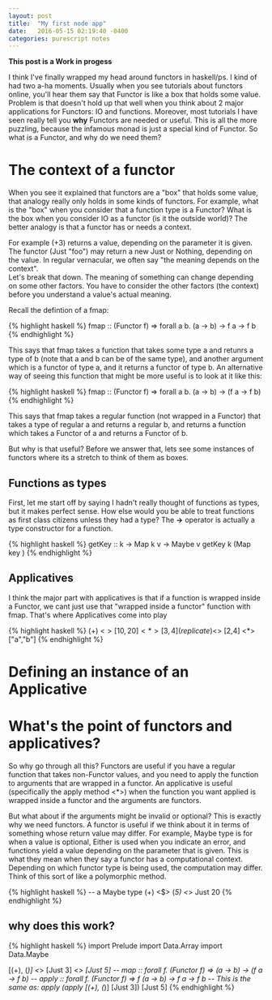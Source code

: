 ```yaml
---
layout: post
title:  "My first node app"
date:   2016-05-15 02:19:40 -0400
categories: purescript notes
---
```

**This post is a Work in progess** 

I think I've finally wrapped my head around functors in haskell/ps.  I kind of had two a-ha moments.  Usually when you
see tutorials about functors online, you'll hear them say that Functor is like a box that holds some value.  Problem is
that doesn't hold up that well when you think about 2 major applications for Functors:  IO and functions.  Moreover,
most tutorials I have seen really tell you __why__ Functors are needed or useful.  This is all the more puzzling,
because the infamous monad is just a special kind of Functor.  So what is a Functor, and why do we need them?

# The context of a functor

When you see it explained that functors are a "box" that holds some value, that analogy really only holds in some kinds
of functors.  For example, what is the "box" when you consider that a function type is a Functor?  What is the box when
you consider IO as a functor (is it the outside world)?  The better analogy is that a functor has or needs a context.

For example (+3) returns a value, depending on the parameter it is given.  The functor (Just "foo") may return a new
Just or Nothing, depending on the value.  In regular vernacular, we often say "the meaning depends on the context".  
Let's break that down.  The meaning of something can change depending on some other factors.  You have to consider the
other factors (the context) before you understand a value's actual meaning.

Recall the defintion of a fmap:

{% highlight haskell %}
fmap :: (Functor f) => forall a b. (a -> b) -> f a -> f b
{% endhighlight %}

This says that fmap takes a function that takes some type a and retunrs a type of b (note that a and b can be of the
same type), and another argument which is a functor of type a, and it returns a functor of type b.  An alternative way
of seeing this function that might be more useful is to look at it like this:

{% highlight haskell %}
fmap :: (Functor f) => forall a b. (a -> b) -> (f a -> f b)
{% endhighlight %}

This says that fmap takes a regular function (not wrapped in a Functor) that takes a type of regular a and returns a
regular b, and returns a function which takes a Functor of a and returns a Functor of b.

But why is that useful?  Before we answer that, lets see some instances of functors where its a stretch to think of them
as boxes.

## Functions as types

First, let me start off by saying I hadn't really thought of functions as types, but it makes perfect sense.  How else
would you be able to treat functions as first class citizens unless they had a type?  The **->** operator is actually
a type constructor for a function.

{% highlight haskell %}
getKey :: k -> Map k v -> Maybe v
getKey k (Map key )
{% endhighlight %}


## Applicatives

I think the major part with applicatives is that if a function is wrapped inside a Functor, we cant just use that
"wrapped inside a functor" function with fmap.  That's where Applicatives come into play

{% highlight haskell %}
(+) <$> [10,20] <*> [3,4]
(replicate) <$> [2,4] <*> ["a","b"]
{% endhighlight %}

# Defining an instance of an Applicative


# What's the point of functors and applicatives?

So why go through all this?  Functors are useful if you have a regular function that takes non-Functor values, and
you need to apply the function to arguments that are wrapped in a functor.  An applicative is useful (specifically the
apply method \<\*\>) when the function you want applied is wrapped inside a functor and the arguments are functors.

But what about if the arguments might be invalid or optional?  This is exactly why we need functors.  A functor is
useful if we think about it in terms of something whose return value may differ.  For example, Maybe type is for when a
value is optional, Either is used when you indicate an error, and functions yield a value depending on the parameter
that is given.  This is what they mean when they say a functor has a computational context.  Depending on which functor
type is being used, the computation may differ.  Think of this sort of like a polymorphic method.  

{% highlight haskell %}
-- a Maybe type
(+) <$> (*5) <*> Just 20
{% endhighlight %}

## why does this work?

{% highlight haskell %}
import Prelude
import Data.Array
import Data.Maybe

[(+), (*)] <*> [Just 3] <*> [Just 5]
-- map :: forall f. (Functor f) => (a -> b) -> (f a -> f b)
-- apply :: forall f. (Functor f) => f (a -> b) -> f a -> f b
-- This is the same as: apply (apply [(+), (*)] [Just 3]) [Just 5]
{% endhighlight %}
